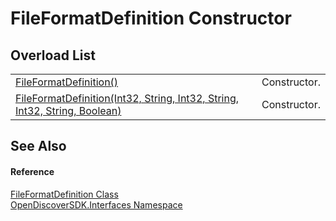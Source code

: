 # FileFormatDefinition Constructor


## Overload List
<table>
<tr>
<td><a href="37cc0a45-0e85-db1e-c272-fdbceda4e52a">FileFormatDefinition()</a></td>
<td>Constructor.</td></tr>
<tr>
<td><a href="39497656-72ae-b8b4-c76f-5a375fdcbde6">FileFormatDefinition(Int32, String, Int32, String, Int32, String, Boolean)</a></td>
<td>Constructor.</td></tr>
</table>

## See Also


#### Reference
<a href="9a4371ad-6dac-fab1-5f87-f823381e3a28">FileFormatDefinition Class</a>  
<a href="5601be11-3859-60ba-961e-4dc4e0cf2953">OpenDiscoverSDK.Interfaces Namespace</a>  
